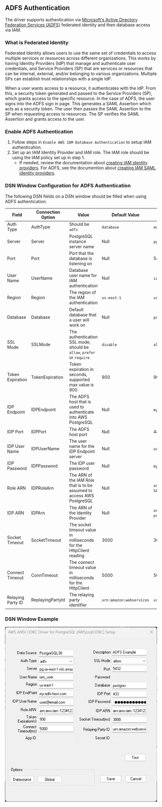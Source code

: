 ## ADFS Authentication
The driver supports authentication via [Microsoft's Active Directory Federation Services (ADFS)](https://learn.microsoft.com/en-us/windows-server/identity/ad-fs/ad-fs-overview) federated identity and then database access via IAM.

### What is Federated Identity
Federated Identity allows users to use the same set of credentials to access multiple services or resources across different organizations. This works by having Identity Providers (IdP) that manage and authenticate user credentials, and Service Providers (SP) that are services or resources that can be internal, external, and/or belonging to various organizations. Multiple SPs can establish trust relationships with a single IdP.

When a user wants access to a resource, it authenticates with the IdP. From this, a security token generated and passed to the Service Providers (SP), which grants access to the specific resource. In the case of ADFS, the user signs into the ADFS sign in page. This generates a SAML Assertion which acts as a security token. The user then passes the SAML Assertion to the SP when requesting access to resources. The SP verifies the SAML Assertion and grants access to the user.

### Enable ADFS Authentication
1. Follow steps in `Enable AWS IAM Database Authentication` to setup IAM authentication.
1. Set up an IAM Identity Provider and IAM role. The IAM role should be using the IAM policy set up in step 1. 
   - If needed, review the documentation about [creating IAM identity providers](https://docs.aws.amazon.com/IAM/latest/UserGuide/id_roles_providers_create.html). For ADFS, see the documention about [creating IAM SAML identity providers](https://docs.aws.amazon.com/IAM/latest/UserGuide/id_roles_providers_create_saml.html).

### DSN Window Configuration for ADFS Authentication
The following DSN fields on a DSN window should be filled when using ADFS authentication.

| Field              | Connection Option         | Value                                                                   | Default Value             | Sample Value                                             |
|--------------------|---------------------------|-------------------------------------------------------------------------|---------------------------|----------------------------------------------------------|
| Auth Type          | AuthType                  | Should be `adfs`                                                        | `database`                | `adfs`                                                   |
| Server             | Server                    | PostgreSQL instance server name                                         | Null                      | `pg.us-east-1-rds.amazon.com`                            |
| Port               | Port                      | Port that the database is listening on                                  | Null                      | 5432                                                     |
| User Name          | UserName                  | Database user name for IAM authentication                               | Null                      | `iam_user`                                               |
| Region             | Region                    | The region of the IAM authentication                                    | `us-east-1`               | `us-east-1`                                              |
| Database           | Database                  | Default database that a user will work on                               | Null                      | `postgres`                                               |
| SSL Mode           | SSLMode                   | The authentication SSL mode, should be `allow`, `prefer` or `require`   | `disable`                 | `allow`                                                  |
| Token Expiration   | TokenExpiration           | Token expiration in seconds, supported max value is 900                 | 900                       | 900                                                      |
| IDP Endpoint       | IDPEndpoint               | The ADFS host that is used to authenticate into AWS PostgreSQL          | Null                      | `my-adfs-host.com`                                       |
| IDP Port           | IDPPort                   | The ADFS host port                                                      | Null                      | 443                                                      |
| IDP User Name      | IDPUserName               | The user name for the IDP Endpoint server                               | Null                      | `user@email.com`                                         |
| IDP Password       | IDPPassword               | The IDP user password                                                   | Null                      | `my_password`                                            |
| Role ARN           | IDPRoleArn                | The ARN of the IAM Role that is to be assumed to access AWS PostgreSQL  | Null                      | `arn:aws:iam::123412341234:role/ADFS-SAML-Assume`        |
| IDP ARN            | IDPArn                    | The ARN of the Identity Provider                                        | Null                      | `arn:aws:iam::123412341234:saml-provider/ADFS-AWS-IAM`   |
| Socket Timeout     | SocketTimeout             | The socket timeout value in milliseconds for the HttpClient reading     | 3000                      | 3000                                                     |
| Connect Timeout    | ConnTimeout               | The connect timeout value in milliseconds for the HttpClient            | 5000                      | 5000                                                     |
| Relaying Party ID  | ReplayingPartyId          | The relaying party identifier                                           | `urn:amazon:webservices`  | `urn:amazon:webservices`                                 |

### DSN Window Example
![DSN window example for ADFS authentication](img/adfs.png)
